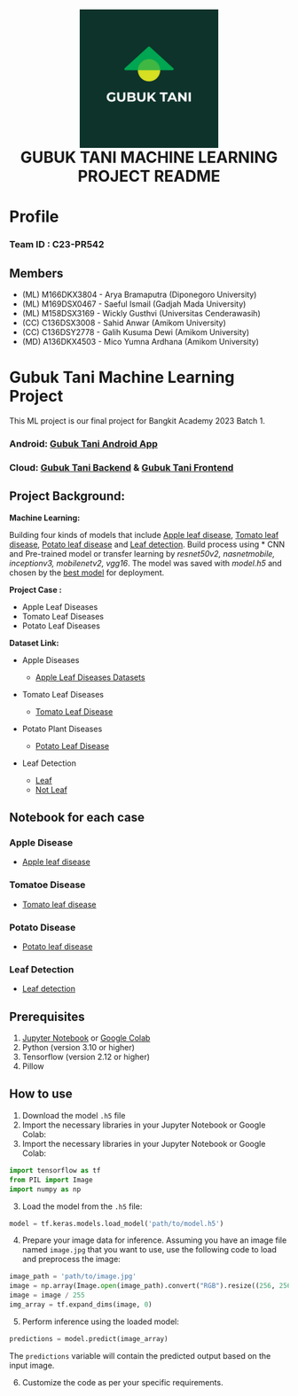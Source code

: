 <h1 align="center">
  <img align="center" src="images\logo.jpg"  width="250"></img>
<br>
GUBUK TANI MACHINE LEARNING PROJECT README
</h1>

# Profile

### Team ID : C23-PR542

## Members

* (ML) M166DKX3804 - Arya Bramaputra (Diponegoro University)
* (ML) M169DSX0467 - Saeful Ismail (Gadjah Mada University)
* (ML) M158DSX3169 - Wickly Gusthvi (Universitas Cenderawasih)
* (CC) C136DSX3008 - Sahid Anwar (Amikom University)
* (CC) C136DSY2778 - Galih Kusuma Dewi (Amikom University)
* (MD) A136DKX4503 - Mico Yumna Ardhana (Amikom University)

# Gubuk Tani Machine Learning Project

This ML project is our final project for Bangkit Academy 2023 Batch 1.

### Android: [Gubuk Tani Android App](https://github.com/gubuktani/md-gubuk-tani-app)

### Cloud: [Gubuk Tani Backend](https://github.com/gubuktani/cc-backend-api) & [Gubuk Tani Frontend](https://github.com/gubuktani/cc-frontend-cms)

## **Project Background:**

**Machine Learning:**

Building four kinds of models that include [Apple leaf disease](https://github.com/gubuktani/MachineLearning-GubukTani/blob/main/Notebook/Apples.ipynb), [Tomato leaf disease](https://github.com/gubuktani/MachineLearning-GubukTani/blob/main/Notebook/Tomato_leaf_disease.ipynb), [Potato leaf disease](https://github.com/gubuktani/MachineLearning-GubukTani/blob/main/Notebook/Gubuktani_Potato_disease.ipynb) and [Leaf detection](https://github.com/gubuktani/MachineLearning-GubukTani/blob/main/Notebook/leafDetection.ipynb). Build process using * CNN and Pre-trained model or transfer learning by *resnet50v2, nasnetmobile, inceptionv3, mobilenetv2, vgg16*. The model was saved with *model.h5* and chosen by the [best model](https://github.com/gubuktani/MachineLearning-GubukTani/tree/main/model) for deployment.

**Project Case :**

- Apple Leaf Diseases
- Tomato Leaf Diseases
- Potato Leaf Diseases

**Dataset Link:**

- Apple Diseases
  - [Apple Leaf Diseases Datasets](https://drive.google.com/drive/folders/1ecSphBr8TIXYt4OsOa6zVEPyHyAiRn2p?usp=sharing)
- Tomato Leaf Diseases

  - [Tomato Leaf Disease](https://www.kaggle.com/datasets/noulam/tomato)

- Potato Plant Diseases

  - [Potato Leaf Disease](https://www.kaggle.com/datasets/muhammadardiputra/potato-leaf-disease-dataset)

- Leaf Detection
  - [Leaf](https://www.kaggle.com/datasets/fabinahian/plant-disease-45-classes)
  - [Not Leaf](https://www.kaggle.com/datasets/lijiyu/imagenet)

## Notebook for each case

### Apple Disease

- [Apple leaf disease](https://github.com/gubuktani/MachineLearning-GubukTani/blob/main/Notebook/Apples.ipynb)

### Tomatoe Disease

- [Tomato leaf disease](https://github.com/gubuktani/MachineLearning-GubukTani/blob/main/Notebook/Tomato_leaf_disease.ipynb)

### Potato Disease

- [Potato leaf disease](https://github.com/gubuktani/MachineLearning-GubukTani/blob/main/Notebook/Gubuktani_Potato_disease.ipynb)

### Leaf Detection

- [Leaf detection](https://github.com/gubuktani/MachineLearning-GubukTani/blob/main/Notebook/leafDetection.ipynb)

## Prerequisites
1. [Jupyter Notebook](https://test-jupyter.readthedocs.io/en/latest/install.html) or [Google Colab](https://colab.research.google.com/)
2. Python (version 3.10 or higher) 
3. Tensorflow (version 2.12 or higher)
4. Pillow

## How to use
1. Download the model `.h5` file
2. Import the necessary libraries in your Jupyter Notebook or Google Colab: 
2. Import the necessary libraries in your Jupyter Notebook or Google Colab: 
  ```python
  import tensorflow as tf
  from PIL import Image
  import numpy as np
  ```
3. Load the model from the `.h5` file:
  ```python
  model = tf.keras.models.load_model('path/to/model.h5')
  ```
4. Prepare your image data for inference. Assuming you have an image file named `image.jpg` that you want to use, use the following code to load and preprocess the image:
  ```python
  image_path = 'path/to/image.jpg'
  image = np.array(Image.open(image_path).convert("RGB").resize((256, 256)))
  image = image / 255
  img_array = tf.expand_dims(image, 0)
  ```
5. Perform inference using the loaded model:
  ```python
  predictions = model.predict(image_array)
  ```
  The `predictions` variable will contain the predicted output based on the input image.

6. Customize the code as per your specific requirements.
